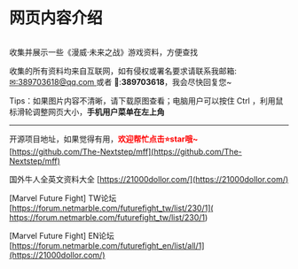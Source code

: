 # 网页内容介绍

<img src="https://www.nextstepone.ltd/mff/images/introduce2.png" alt="" referrerpolicy="no-referrer">

收集并展示一些《漫威·未来之战》游戏资料，方便查找

收集的所有资料均来自互联网，如有侵权或署名要求请联系我邮箱:[✉:389703618@qq.com ](mailto:389703618@qq.com)或者 🐧:**389703618**，我会尽快回复您~

Tips：如果图片内容不清晰，请下载原图查看；电脑用户可以按住 Ctrl ，利用鼠标滑轮调整网页大小，**手机用户菜单在左上角**

------

开源项目地址，如果觉得有用，**<font color='red'>欢迎帮忙点击⭐star哦~</font>** [https://github.com/The-Nextstep/mff](https://github.com/The-Nextstep/mff)

国外牛人全英文资料大全 [https://21000dollor.com/](https://21000dollor.com/)

[Marvel Future Fight] TW论坛  [https://forum.netmarble.com/futurefight_tw/list/230/1]( https://forum.netmarble.com/futurefight_tw/list/230/1)

[Marvel Future Fight] EN论坛  [https://forum.netmarble.com/futurefight_en/list/all/1](https://21000dollor.com/)



